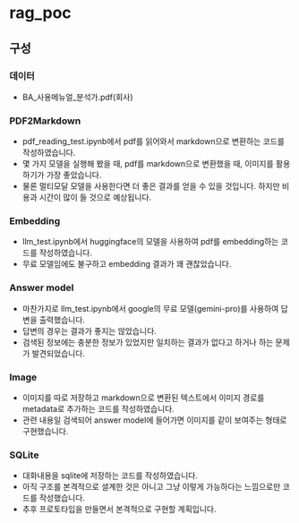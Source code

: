 # rag_poc

## 구성
### 데이터 
- BA_사용메뉴얼_분석가.pdf(회사)

### PDF2Markdown
- pdf_reading_test.ipynb에서 pdf를 읽어와서 markdown으로 변환하는 코드를 작성하였습니다.
- 몇 가지 모델을 실행해 봤을 때, pdf를 markdown으로 변환했을 때, 이미지를 활용하기가 가장 좋았습니다.
- 물론 멀티모달 모델을 사용한다면 더 좋은 결과를 얻을 수 있을 것입니다. 하지만 비용과 시간이 많이 들 것으로 예상됩니다.

### Embedding
- llm_test.ipynb에서 huggingface의 모델을 사용하여 pdf를 embedding하는 코드를 작성하였습니다.
- 무료 모델임에도 불구하고 embedding 결과가 꽤 괜찮았습니다.

### Answer model
- 마찬가지로 llm_test.ipynb에서 google의 무료 모델(gemini-pro)를 사용하여 답변을 출력했습니다. 
- 답변의 경우는 결과가 좋지는 않았습니다. 
- 검색된 정보에는 충분한 정보가 있었지만 일치하는 결과가 없다고 하거나 하는 문제가 발견되었습니다.

### Image
- 이미지를 따로 저장하고 markdown으로 변환된 텍스트에서 이미지 경로를 metadata로 추가하는 코드를 작성하였습니다.
- 관련 내용일 검색되어 answer model에 들어가면 이미지를 같이 보여주는 형태로 구현했습니다. 

### SQLite
- 대화내용을 sqlite에 저장하는 코드를 작성하였습니다.
- 아직 구조를 본격적으로 셜계한 것은 아니고 그냥 이렇게 가능하다는 느낌으로만 코드를 작성했습니다.
- 추후 프로토타입을 만들면서 본격적으로 구현할 계획입니다.